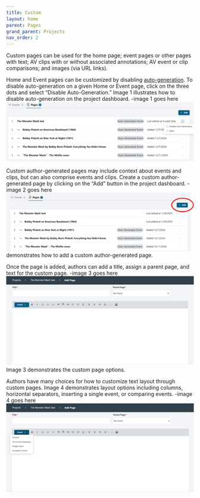 ```yaml
---
title: Custom
layout: home
parent: Pages
grand_parent: Projects
nav_order: 2
---
```


Custom pages can be used for the home page; event pages or other pages with text; AV clips with or without associated annotations; AV event or clip comparisons; and images (via URL links).

Home and Event pages can be customized by disabling [auto-generation](https://avannotate.github.io/documentation/pages/auto/). To disable auto-generation on a given Home or Event page, click on the three dots and select “Disable Auto-Generation.” Image 1 illustrates how to disable auto-generation on the project dashboard.
-image 1 goes here
![Image 1](assets/customimage1.png)

Custom author-generated pages may include context about events and clips, but can also comprise events and clips. Create a custom author-generated page by clicking on the “Add” button in the project dashboard. 
-image 2 goes here 
![Image 2](assets/customimage2.png) demonstrates how to add a custom author-generated page.

Once the page is added, authors can add a title, assign a parent page, and text for the custom page. 
-image 3 goes here
![Image 3](assets/customimage3.png) Image 3 demonstrates the custom page options.

Authors have many choices for how to customize text layout through custom pages. Image 4 demonstrates layout options including columns, horizontal separators, inserting a single event, or comparing events.
-image 4 goes here
![Image 4](assets/customimage4.png)








